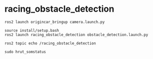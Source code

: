 # racing_obstacle_detection

```
ros2 launch origincar_bringup camera.launch.py
```

```
source install/setup.bash
ros2 launch racing_obstacle_detection obstacle_detection.launch.py
```

```
ros2 topic echo /racing_obstacle_detection
```

```
sudo hrut_somstatus
```
